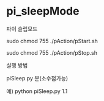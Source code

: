 # pi_sleepMode
파이 슬립모드


sudo chmod 755 ./pAction/pStart.sh

sudo chmod 755 ./pAction/pStop.sh

실행 방법

piSleep.py 분(소수점가능)


예) python piSleep.py 1.1


